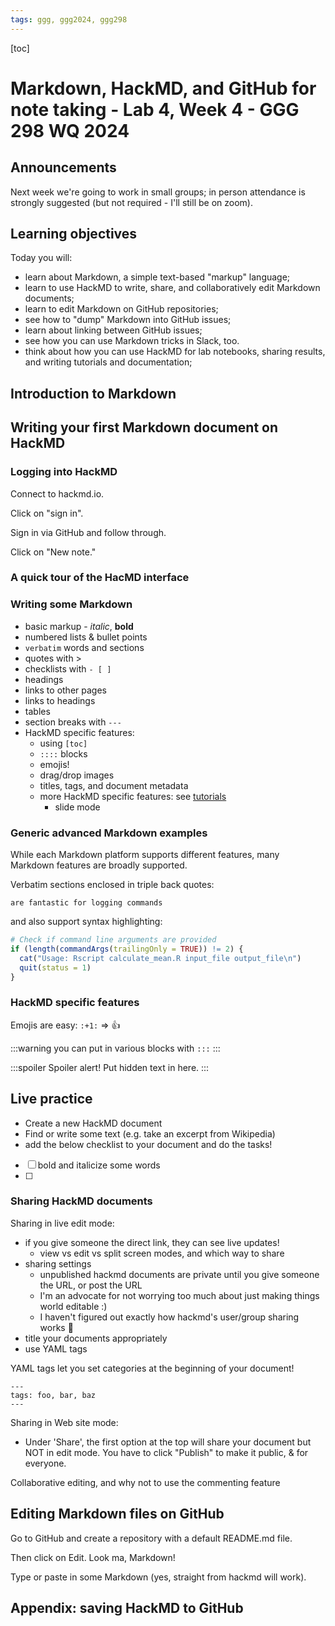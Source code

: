 ```yaml
---
tags: ggg, ggg2024, ggg298
---
```


[toc] 

# Markdown, HackMD, and GitHub for note taking - Lab 4, Week 4 - GGG 298 WQ 2024

## Announcements

Next week we're going to work in small groups; in person attendance is strongly suggested (but not required - I'll still be on zoom).

## Learning objectives

Today you will:

* learn about Markdown, a simple text-based "markup" language;
* learn to use HackMD to write, share, and collaboratively edit Markdown documents;
* learn to edit Markdown on GitHub repositories;
* see how to "dump" Markdown into GitHub issues;
* learn about linking between GitHub issues;
* see how you can use Markdown tricks in Slack, too.
* think about how you can use HackMD for lab notebooks, sharing results, and writing tutorials and documentation;

## Introduction to Markdown

## Writing your first Markdown document on HackMD

### Logging into HackMD

Connect to hackmd.io.

Click on "sign in".

Sign in via GitHub and follow through.

Click on "New note."

### A quick tour of the HacMD interface

### Writing some Markdown

* basic markup - *italic*, **bold**
* numbered lists & bullet points
* `verbatim` words and sections
* quotes with >
* checklists with `- [ ]`
* headings
* links to other pages
* links to headings
* tables
* section breaks with `---`
* HackMD specific features:
    * using `[toc]`
    * `::::` blocks
    * emojis!
    * drag/drop images
    * titles, tags, and document metadata
    * more HackMD specific features: see [tutorials](https://hackmd.io/c/tutorials/%2Fs%2Ftutorials)
        * slide mode

### Generic advanced Markdown examples


While each Markdown platform supports different features, many Markdown features are broadly supported.

Verbatim sections enclosed in triple back quotes:
```
are fantastic for logging commands
```
and also support syntax highlighting:
```R
# Check if command line arguments are provided
if (length(commandArgs(trailingOnly = TRUE)) != 2) {
  cat("Usage: Rscript calculate_mean.R input_file output_file\n")
  quit(status = 1)
}
```

### HackMD specific features

Emojis are easy: `:+1:` =>  :+1:

:::warning
you can put in various blocks with `:::`
:::

:::spoiler Spoiler alert!
Put hidden text in here.
:::

## Live practice

* Create a new HackMD document
* Find or write some text (e.g. take an excerpt from Wikipedia)
* add the below checklist to your document and do the tasks!

- [ ] bold and italicize some words
- [ ] 

### Sharing HackMD documents

Sharing in live edit mode:

* if you give someone the direct link, they can see live updates!
    * view vs edit vs split screen modes, and which way to share
* sharing settings
    * unpublished hackmd documents are private until you give someone the URL, or post the URL
    * I'm an advocate for not worrying too much about just making things world editable :)
    * I haven't figured out exactly how hackmd's user/group sharing works :shrug: 
* title your documents appropriately
* use YAML tags

YAML tags let you set categories at the beginning of your document!

```
---
tags: foo, bar, baz
---
```

Sharing in Web site mode:
* Under 'Share', the first option at the top will share your document but NOT in edit mode. You have to click "Publish" to make it public, & for everyone.

Collaborative editing, and why not to use the commenting feature

## Editing Markdown files on GitHub

Go to GitHub and create a repository with a default README.md file.

Then click on Edit. Look ma, Markdown!

Type or paste in some Markdown (yes, straight from hackmd will work).

## Appendix: saving HackMD to GitHub